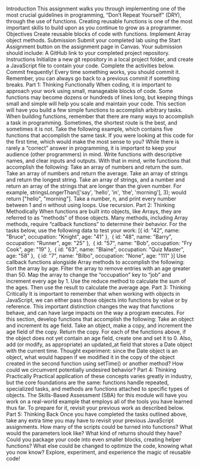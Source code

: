 Introduction
This assignment walks you through implementing one of the most crucial guidelines in programming, “Don’t Repeat Yourself” (DRY), through the use of functions. Creating reusable functions is one of the most important skills to build upon as you continue to grow as a programmer.
Objectives
Create reusable blocks of code with functions.
Implement Array object methods.
Submission
Submit your completed lab using the Start Assignment button on the assignment page in Canvas.
Your submission should include:
A GitHub link to your completed project repository.
Instructions
Initialize a new git repository in a local project folder, and create a JavaScript file to contain your code. Complete the activities below.
Commit frequently! Every time something works, you should commit it. Remember, you can always go back to a previous commit if something breaks.
Part 1: Thinking Functionally
When coding, it is important to approach your work using small, manageable blocks of code. Some functions may become dozens or hundreds of lines long, but keeping things small and simple will help you scale and maintain your code.
This section will have you build a few simple functions to accomplish arbitrary tasks. When building functions, remember that there are many ways to accomplish a task in programming. Sometimes, the shortest route is the best, and sometimes it is not.
Take the following example, which contains five functions that accomplish the same task. If you were looking at this code for the first time, which would make the most sense to you?
While there is rarely a “correct” answer in programming, it is important to keep your audience (other programmers) in mind. Write functions with descriptive names, and clear inputs and outputs.
With that in mind, write functions that accomplish the following:
Take an array of numbers and return the sum.
Take an array of numbers and return the average.
Take an array of strings and return the longest string.
Take an array of strings, and a number and return an array of the strings that are longer than the given number.
For example, stringsLongerThan(['say', 'hello', 'in', 'the', 'morning'], 3); would return ["hello", "morning"].
Take a number, n, and print every number between 1 and n without using loops. Use recursion.
Part 2: Thinking Methodically
When functions are built into objects, like Arrays, they are referred to as “methods” of those objects. Many methods, including Array methods, require “callback functions” to determine their behavior.
For the tasks below, use the following data to test your work:
[{ id: "42", name: "Bruce", occupation: "Knight", age: "41" },  { id: "48", name: "Barry", occupation: "Runner", age: "25" },  { id: "57", name: "Bob", occupation: "Fry Cook", age: "19" },  { id: "63", name: "Blaine", occupation: "Quiz Master", age: "58" },  { id: "7", name: "Bilbo", occupation: "None", age: "111" }]
Use callback functions alongside Array methods to accomplish the following:
Sort the array by age.
Filter the array to remove entries with an age greater than 50.
Map the array to change the “occupation” key to “job” and increment every age by 1.
Use the reduce method to calculate the sum of the ages.
Then use the result to calculate the average age.
Part 3: Thinking Critically
It is important to remember that when working with objects in JavaScript, we can either pass those objects into functions by value or by reference. This important distinction changes the way that functions behave, and can have large impacts on the way a program executes.
For this section, develop functions that accomplish the following:
Take an object and increment its age field.
Take an object, make a copy, and increment the age field of the copy. Return the copy.
For each of the functions above, if the object does not yet contain an age field, create one and set it to 0. Also, add (or modify, as appropriate) an updated_at field that stores a Date object with the current time.
Thought experiment: since the Date object is an object, what would happen if we modified it in the copy of the object created in the second function using setTime() or another method? How could we circumvent potentially undesired behavior?
Part 4: Thinking Practically
Practical application of these concepts varies greatly in industry, but the core foundations are the same: functions handle repeated, specialized tasks, and methods are functions attached to specific types of objects.
The Skills-Based Assessment (SBA) for this module will have you work on a real-world example that employs all of the tools you have learned thus far. To prepare for it, revisit your previous work as described below.
Part 5: Thinking Back
Once you have completed the tasks outlined above, take any extra time you may have to revisit your previous JavaScript assignments.
How many of the scripts could be turned into functions?
What would the parameters look like? What kind of returns should they have?
Could you package your code into even smaller blocks, creating helper functions?
What else could be changed to optimize the code, knowing what you now know?
Explore, experiment, and experience the magic of reusable code!
